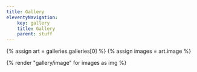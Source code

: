 ```yaml
---
title: Gallery
eleventyNavigation:
    key: gallery
    title: Gallery
    parent: stuff
---
```

{% assign art = galleries.galleries[0] %}
{% assign images = art.image %}
<div class="flex flex-wrap">
{% render "gallery/image" for images as img %}
</div>